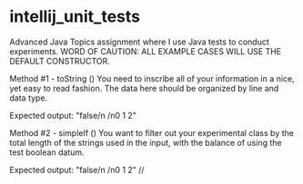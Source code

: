 # intellij_unit_tests
Advanced Java Topics assignment where I use Java tests to conduct experiments.
WORD OF CAUTION: ALL EXAMPLE CASES WILL USE THE DEFAULT CONSTRUCTOR.

Method #1 - toString ()
  You need to inscribe all of your information in a nice, yet easy to read fashion. The data here   should be organized by line and data type.
  
  Expected output: "false/n /n0 1 2"
  
Method #2 - simpleIf ()
  You want to filter out your experimental class by the total length of the strings used in the     input, with the balance of using the test boolean datum.
  
  Expected output: "false/n /n0 1 2" //
  
  
